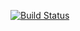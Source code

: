 [![Build Status](https://travis-ci.org/evkaky/tz.svg?branch=master)](https://travis-ci.org/evkaky/tz)

